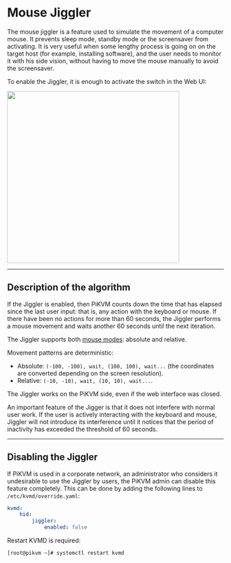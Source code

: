 # Mouse Jiggler

The mouse jiggler is a feature used to simulate the movement of a computer mouse.
It prevents sleep mode, standby mode or the screensaver from activating.
It is very useful when some lengthy process is going on on the target host
(for example, installing software), and the user needs to monitor it with his side vision,
without having to move the mouse manually to avoid the screensaver.

To enable the Jiggler, it is enough to activate the switch in the Web UI:

<img src="mouse_jiggler_menu.png" width="400"/>


-----
## Description of the algorithm

If the Jiggler is enabled, then PiKVM counts down the time that has elapsed since the last user input:
that is, any action with the keyboard or mouse. If there have been no actions for more than 60 seconds,
the Jiggler performs a mouse movement and waits another 60 seconds until the next iteration.

The Jiggler supports both [mouse modes](mouse.md): absolute and relative.

Movement patterns are deterministic:
* Absolute: `(-100, -100), wait, (100, 100), wait...` (the coordinates are converted depending on the screen resolution).
* Relative: `(-10, -10), wait, (10, 10), wait...`.

The Jiggler works on the PiKVM side, even if the web interface was closed.

An important feature of the Jigger is that it does not interfere with normal user work.
If the user is actively interacting with the keyboard and mouse, Jiggler will not introduce its interference
until it notices that the period of inactivity has exceeded the threshold of 60 seconds.


-----
## Disabling the Jiggler

If PiKVM is used in a corporate network, an administrator who considers it undesirable to use the Jiggler by users,
the PiKVM admin can disable this feature completely. This can be done by adding the following lines to `/etc/kvmd/override.yaml`:

```yaml
kvmd:
    hid:
        jiggler:
            enabled: false
```

Restart KVMD is required:

```console
[root@pikvm ~]# systemctl restart kvmd
```
